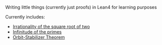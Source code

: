 Writing little things (currently just proofs) in Lean4 for learning purposes

Currently includes:
- [Irrationality of the square root of two](Misc/SqrtTwoIrrational.lean)
- [Infinitude of the primes](Misc/InfPrimes.lean)
- [Orbit-Stabilizer Theorem](Misc/OrbitStabilizer.lean)